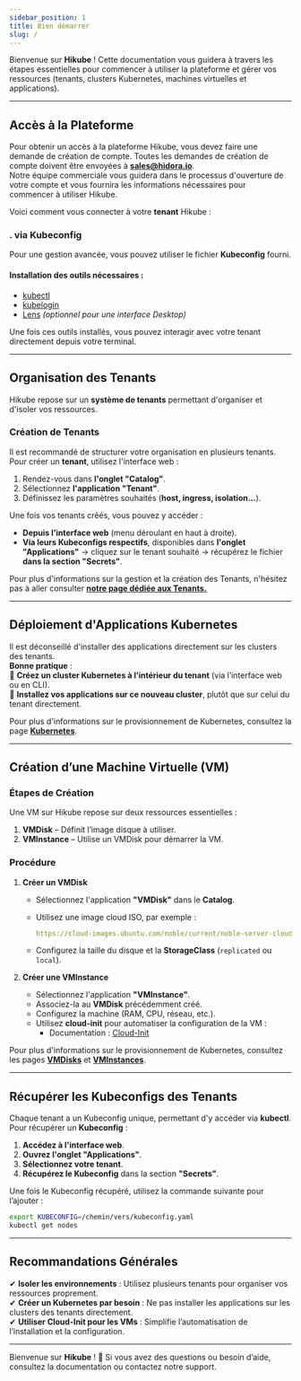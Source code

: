```yaml
---
sidebar_position: 1
title: Bien démarrer
slug: /
---
```


Bienvenue sur **Hikube** ! Cette documentation vous guidera à travers les étapes essentielles pour commencer à utiliser la plateforme et gérer vos ressources (tenants, clusters Kubernetes, machines virtuelles et applications).

---

## Accès à la Plateforme

Pour obtenir un accès à la plateforme Hikube, vous devez faire une demande de création de compte. Toutes les demandes de création de compte doivent être envoyées à **sales@hidora.io**.  
Notre équipe commerciale vous guidera dans le processus d'ouverture de votre compte et vous fournira les informations nécessaires pour commencer à utiliser Hikube.


Voici comment vous connecter à votre **tenant** Hikube :

### **. via Kubeconfig**

Pour une gestion avancée, vous pouvez utiliser le fichier **Kubeconfig** fourni.

#### **Installation des outils nécessaires :**

- [kubectl](https://kubernetes.io/docs/tasks/tools/)
- [kubelogin](https://github.com/int128/kubelogin)
- [Lens](https://k8slens.dev/) *(optionnel pour une interface Desktop)*

Une fois ces outils installés, vous pouvez interagir avec votre tenant directement depuis votre terminal.

---

## Organisation des Tenants

Hikube repose sur un **système de tenants** permettant d'organiser et d'isoler vos ressources.

### **Création de Tenants**

Il est recommandé de structurer votre organisation en plusieurs tenants.
Pour créer un **tenant**, utilisez l'interface web :

1. Rendez-vous dans **l'onglet "Catalog"**.
2. Sélectionnez **l'application "Tenant"**.
3. Définissez les paramètres souhaités (**host, ingress, isolation...**).

Une fois vos tenants créés, vous pouvez y accéder :

- **Depuis l'interface web** (menu déroulant en haut à droite).
- **Via leurs Kubeconfigs respectifs**, disponibles dans **l'onglet "Applications"** → cliquez sur le tenant souhaité → récupérez le fichier **dans la section "Secrets"**.

Pour plus d'informations sur la gestion et la création des Tenants, n'hésitez pas à aller consulter **[notre page dédiée aux Tenants.](./api/applications/tenants.md)**

---

## Déploiement d'Applications Kubernetes

Il est déconseillé d'installer des applications directement sur les clusters des tenants.  
**Bonne pratique** :  
🔹 **Créez un cluster Kubernetes à l’intérieur du tenant** (via l’interface web ou en CLI).  
🔹 **Installez vos applications sur ce nouveau cluster**, plutôt que sur celui du tenant directement.

Pour plus d'informations sur le provisionnement de Kubernetes, consultez la page **[Kubernetes](./api/applications/kuberneteses.md)**.

---

## Création d’une Machine Virtuelle (VM)

### **Étapes de Création**

Une VM sur Hikube repose sur deux ressources essentielles :

1. **VMDisk** – Définit l’image disque à utiliser.
2. **VMInstance** – Utilise un VMDisk pour démarrer la VM.

### **Procédure**

1. **Créer un VMDisk**
   - Sélectionnez l'application **"VMDisk"** dans le **Catalog**.
   - Utilisez une image cloud ISO, par exemple :

     ```yaml
     https://cloud-images.ubuntu.com/noble/current/noble-server-cloudimg-amd64.img
     ```

   - Configurez la taille du disque et la **StorageClass** (`replicated` ou `local`).

2. **Créer une VMInstance**
   - Sélectionnez l'application **"VMInstance"**.
   - Associez-la au **VMDisk** précédemment créé.
   - Configurez la machine (RAM, CPU, réseau, etc.).
   - Utilisez **cloud-init** pour automatiser la configuration de la VM :
     - Documentation : [Cloud-Init](https://cloudinit.readthedocs.io/en/latest/)

Pour plus d'informations sur le provisionnement de Kubernetes, consultez les pages **[VMDisks](./api/applications/vmdisks.md)** et **[VMInstances](./api/applications/vminstances.md)**.

---

## Récupérer les Kubeconfigs des Tenants

Chaque tenant a un Kubeconfig unique, permettant d'y accéder via **kubectl**.  
Pour récupérer un **Kubeconfig** :

1. **Accédez à l'interface web**.
2. **Ouvrez l'onglet "Applications"**.
3. **Sélectionnez votre tenant**.
4. **Récupérez le Kubeconfig** dans la section **"Secrets"**.

Une fois le Kubeconfig récupéré, utilisez la commande suivante pour l’ajouter :

```sh
export KUBECONFIG=/chemin/vers/kubeconfig.yaml
kubectl get nodes
```

---

## Recommandations Générales

✔ **Isoler les environnements** : Utilisez plusieurs tenants pour organiser vos ressources proprement.  
✔ **Créer un Kubernetes par besoin** : Ne pas installer les applications sur les clusters des tenants directement.  
✔ **Utiliser Cloud-Init pour les VMs** : Simplifie l’automatisation de l’installation et la configuration.

---

Bienvenue sur **Hikube** ! 🎉 Si vous avez des questions ou besoin d’aide, consultez la documentation ou contactez notre support.
